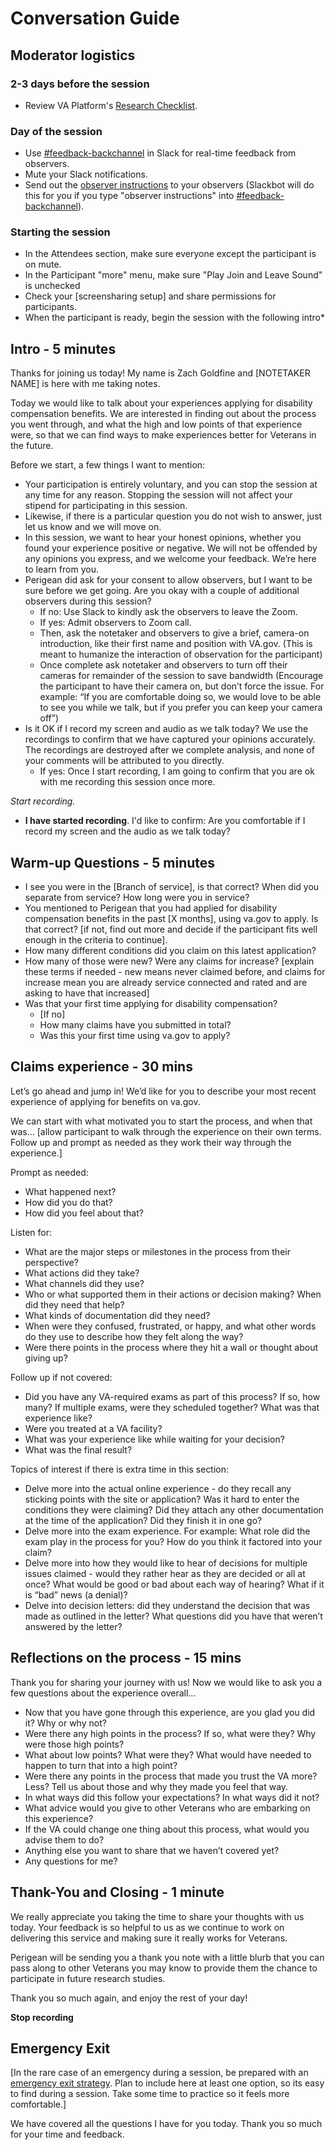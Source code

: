 # Conversation Guide 

## Moderator logistics
### 2-3 days before the session
- Review VA Platform's [Research Checklist](https://depo-platform-documentation.scrollhelp.site/research-design/Research-Checklist.1958773011.html#ResearchChecklist-5.Conductsessions). 


### Day of the session
- Use [#feedback-backchannel](https://dsva.slack.com/messages/C40B45NJK/details/) in 
Slack for real-time feedback from observers.
- Mute your Slack notifications.
- Send out the [observer instructions](https://depo-platform-documentation.scrollhelp.site/research-design/Observer-guidelines.1622311177.html) to your observers (Slackbot will do this for you if you type "observer instructions" into [#feedback-backchannel](https://dsva.slack.com/channels/feedback-backchannel)).



### Starting the session

- In the Attendees section, make sure everyone except the participant is on mute.
- In the Participant "more" menu, make sure "Play Join and Leave Sound" is unchecked
- Check your [screensharing setup] and share permissions for participants.
- When the participant is ready, begin the session with the following intro*



## Intro - 5 minutes

Thanks for joining us today! My name is Zach Goldfine and [NOTETAKER NAME] is here with me taking notes. 

Today we would like to talk about your experiences applying for disability compensation benefits. We are interested in finding out about the process you went through, and what the high and low points of that experience were, so that we can find ways to make experiences better for Veterans in the future.
 
Before we start, a few things I want to mention:
- Your participation is entirely voluntary, and you can stop the session at any time for any reason. Stopping the session will not affect your stipend for participating in this session. 
- Likewise, if there is a particular question you do not wish to answer, just let us know and we will move on.
- In this session, we want to hear your honest opinions, whether you found your experience positive or negative. We will not be offended by any opinions you express, and we welcome your feedback. We’re here to learn from you.
- Perigean did ask for your consent to allow observers, but I want to be sure before we get going. Are you okay with a couple of additional observers during this session?
   - If no: Use Slack to kindly ask the observers to leave the Zoom.
   - If yes: Admit observers to Zoom call.
   - Then, ask the notetaker and observers to give a brief, camera-on introduction, like their first name and position with VA.gov. (This is meant to humanize the interaction of observation for the participant)
   - Once complete ask notetaker and observers to turn off their cameras for remainder of the session to save bandwidth
(Encourage the participant to have their camera on, but don’t force the issue. For example: “If you are comfortable doing so, we would love to be able to see you while we talk, but if you prefer you can keep your camera off”)
- Is it OK if I record my screen and audio as we talk today? We use the recordings to confirm that we have captured your opinions accurately. The recordings are destroyed after we complete analysis, and none of your comments will be attributed to you directly.
   - If yes: Once I start recording, I am going to confirm that you are ok with me recording this session once more.

*Start recording.*

- **I have started recording**. I'd like to confirm: Are you comfortable if I record my screen and the audio as we talk today? 

## Warm-up Questions - 5 minutes

- I see you were in the [Branch of service], is that correct? When did you separate from service? How long were you in service?
- You mentioned to Perigean that you had applied for disability compensation benefits in the past [X months], using va.gov to apply. Is that correct? [if not, find out more and decide if the participant fits well enough in the criteria to continue]. 
- How many different conditions did you claim on this latest application?
- How many of those were new? Were any claims for increase? [explain these terms if needed - new means never claimed before, and claims for increase mean you are already service connected and rated and are asking to have that increased]
- Was that your first time applying for disability compensation? 
   - [If no] 
   - How many claims have you submitted in total? 
   - Was this your first time using va.gov to apply?


## Claims experience - 30 mins
Let’s go ahead and jump in! We’d like for you to describe your most recent experience of applying for benefits on va.gov. 

We can start with what motivated you to start the process, and when that was… [allow participant to walk through the experience on their own terms. Follow up and prompt as needed as they work their way through the experience.]

Prompt as needed: 
- What happened next? 
- How did you do that?
- How did you feel about that?

Listen for:
- What are the major steps or milestones in the process from their perspective?
- What actions did they take? 
- What channels did they use?
- Who or what supported them in their actions or decision making? When did they need that help?
- What kinds of documentation did they need?
- When were they confused, frustrated, or happy, and what other words do they use to describe how they felt along the way?
- Were there points in the process where they hit a wall or thought about giving up?

Follow up if not covered:
- Did you have any VA-required exams as part of this process? If so, how many? If multiple exams, were they scheduled together? What was that experience like?
- Were you treated at a VA facility?
- What was your experience like while waiting for your decision?
- What was the final result?


Topics of interest if there is extra time in this section:
- Delve more into the actual online experience - do they recall any sticking points with the site or application? Was it hard to enter the conditions they were claiming? Did they attach any other documentation at the time of the application? Did they finish it in one go?
- Delve more into the exam experience. For example: What role did the exam play in the process for you? How do you think it factored into your claim?
- Delve more into how they would like to hear of decisions for multiple issues claimed - would they rather hear as they are decided or all at once? What would be good or bad about each way of hearing? What if it is “bad” news (a denial)?
- Delve into decision letters: did they understand the decision that was made as outlined in the letter? What questions did you have that weren’t answered by the letter?

## Reflections on the process - 15 mins
Thank you for sharing your journey with us! Now we would like to ask you a few questions about the experience overall…
- Now that you have gone through this experience, are you glad you did it? Why or why not?
- Were there any high points in the process? If so, what were they? Why were those high points?
- What about low points? What were they? What would have needed to happen to turn that into a high point?
- Were there any points in the process that made you trust the VA more? Less? Tell us about those and why they made you feel that way.
- In what ways did this follow your expectations? In what ways did it not?
- What advice would you give to other Veterans who are embarking on this experience?
- If the VA could change one thing about this process, what would you advise them to do?
- Anything else you want to share that we haven’t covered yet?
- Any questions for me?


## Thank-You and Closing - 1 minute

We really appreciate you taking the time to share your thoughts with us today. Your feedback is so helpful to us as we continue to work on delivering this service and making sure it really works for Veterans.

Perigean will be sending you a thank you note with a little blurb that you can pass along to other Veterans you may know to provide them the chance to participate in future research studies.

Thank you so much again, and enjoy the rest of your day!

**Stop recording**

## Emergency Exit

[In the rare case of an emergency during a session, be prepared with an [emergency exit strategy](https://depo-platform-documentation.scrollhelp.site/research-design/Research-Safety-and-Emergency-Exit-Strategies.2143649793.html#ResearchSafetyandEmergencyExitStrategies-Sampleexitstrategies). Plan to include here at least one option, so its easy to find during a session. Take some time to practice so it feels more comfortable.]

We have covered all the questions I have for you today. Thank you so much for your time and feedback.

